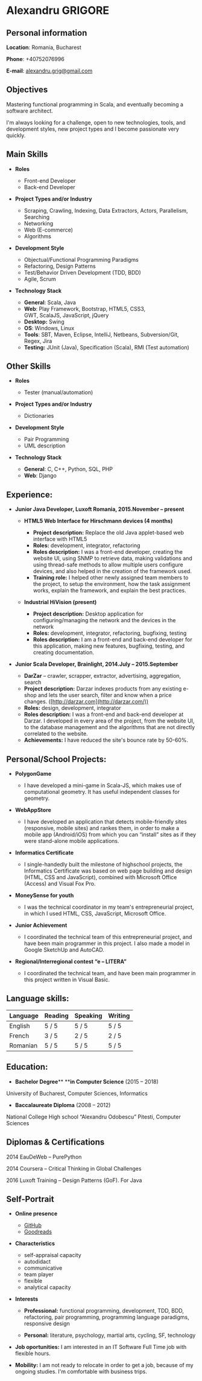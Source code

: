 Alexandru GRIGORE
======

## Personal information

**Location**:	Romania, Bucharest

**Phone**:	+40752076996

**E-mail**:	[alexandru.grig@gmail.com](mailto:alexandru.grig@gmail.com)

## Objectives

Mastering functional programming in Scala, and eventually becoming a software architect.

I'm always looking for a challenge, open to new technologies, tools, and development styles, 
new project types and I become passionate very quickly.

## Main Skills

- **Roles** 
    - Front-end Developer 
    - Back-end Developer 

- **Project Types and/or Industry** 
    - Scraping, Crawling, Indexing, Data Extractors, Actors, Parallelism, Searching 
    - Networking 
    - Web (E-commerce) 
    - Algorithms 

- **Development Style** 
    - Objectual/Functional Programming Paradigms 
    - Refactoring, Design Patterns 
    - Test/Behavior Driven Development (TDD, BDD) 
    - Agile, Scrum 

- **Technology Stack** 
    - **General**: Scala, Java 
    - **Web**: Play Framework, Bootstrap, HTML5, CSS3, GWT, ScalaJS, JavaScript, jQuery 
    - **Desktop:** Swing 
    - **OS**: Windows, Linux 
    - **Tools**: SBT, Maven, Eclipse, IntelliJ, Netbeans, Subversion/Git, Regex, Jira 
    - **Testing:** JUnit (Java), Specification (Scala), RMI (Test automation) 

## Other Skills

- **Roles** 
    - Tester (manual/automation) 

- **Project Types and/or Industry** 
    - Dictionaries 

- **Development Style** 
    - Pair Programming 
    - UML description 

- **Technology Stack** 
    - **General**: C, C++, Python, SQL, PHP 
    - **Web**: Django 

## Experience:

- **Junior Java Developer, Luxoft Romania, 2015.November – present** 
    - **HTML5 Web Interface for Hirschmann devices (4 months)** 
        - **Project description:** Replace the old Java applet-based web interface with HTML5 
        - **Roles:** development, integrator, refactoring 
        - **Roles description:** I was a front-end developer, creating the website UI, using SNMP to retrieve data, making validations and using thread-safe methods to allow multiple users configure devices, and also helped in the creation of the framework used. 
        - **Training role:** I helped other newly assigned team members to the project, to setup the environment, how the task assignment works, explain the framework, and explain the best practices. 

    - **Industrial HiVision (present)** 
        - **Project description:** Desktop application for configuring/managing the network and the devices in the network 
        - **Roles:** development, integrator, refactoring, bugfixing, testing 
        - **Roles description:** I am a front-end and back-end developer for this application, making new features, bugfixing, testing, and creating documentation. 

- **Junior Scala Developer, Brainlight, 2014.July – 2015.September** 
    - **DarZar** – crawler, scrapper, extractor, advertising, aggregation, search 
    - **Project description:** Darzar indexes products from any existing e-shop and lets the user search, filter and know when a price changes. ([http://darzar.com](http://darzar.com/)) 
    - **Roles:** design, development, integrator 
    - **Roles description:** I was a front-end and back-end developer at Darzar. I developed in every area of the project, from the website UI, to the database management and the algorithms that are not directly correlated to the website. 
    - **Achievements:** I have reduced the site's bounce rate by 50-60%. 

## Personal/School Projects:

- **PolygonGame** 
    - I have developed a mini-game in Scala-JS, which makes use of computational geometry. It has useful independent classes for geometry. 

- **WebAppStore** 
    - I have developed an application that detects mobile-friendly sites (responsive, mobile sites) and rankes them, in order to make a mobile app (Android/iOS) from which you can “install” sites as if they were stand-alone mobile applications. 

- **Informatics Certificate** 
    - I single-handedly built the milestone of highschool projects, the Informatics Certificate was based on web page building and design (HTML, CSS and JavaScript), combined with Microsoft Office (Access) and Visual Fox Pro. 

- **MoneySense for youth** 
    - I was the technical coordinator in my team\'s entrepreneurial project, in which I used HTML, CSS, JavaScript, Microsoft Office. 

- **Junior Achievement** 
    - I coordinated the technical team of this entrepreneurial project, and have been main programmer in this project. I also made a model in Google SketchUp and AutoCAD. 

- **Regional/Interregional contest “e – LITERA”** 
    - I coordinated the technical team, and have been main programmer in this project written in Visual Basic. 

## Language skills: 

**Language** | **Reading** | **Speaking** | **Writing**
-------------|-------------|--------------|-----------|
English | 5 / 5 | 5 / 5 | 5 / 5
French | 3 / 5 | 2 / 5 | 2 / 5
Romanian | 5 / 5 | 5 / 5 | 5 / 5

## Education:

- **Bachelor Degree**** ****in Computer Science** (2015 – 2018) 

University of Bucharest, Computer Sciences, Informatics

- **Baccalaureate Diploma** (2008 – 2012) 

National College High school “Alexandru Odobescu” Pitesti, Computer Sciences

## Diplomas & Certifications

2014 EauDeWeb – PurePython

2014 Coursera – Critical Thinking in Global Challenges

2016 Luxoft Training – Design Patterns (GoF). For Java

## Self-Portrait

- **Online presence** 
    - [GitHub](https://github.com/alexandrugrigore) 
    - [Goodreads](http://www.goodreads.com/alexugoku) 

- **Characteristics** 
    - self-appraisal capacity 
    - autodidact 
    - communicative 
    - team player 
    - flexible 
    - analytical capacity 

- **Interests** 

    - **Professional:** functional programming, development, TDD, BDD, refactoring, pair programming, programming language paradigms, responsive design

    - **Personal:** literature, psychology, martial arts, cycling, SF, technology

- **Job oportunities:** I am interested in an IT Software Full Time job with flexible hours. 
- **Mobility:** I am not ready to relocate in order to get a job, because of my ongoing studies. I'm comfortable with business trips.
